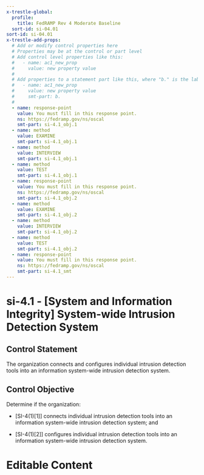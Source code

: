 ```yaml
---
x-trestle-global:
  profile:
    title: FedRAMP Rev 4 Moderate Baseline
  sort-id: si-04.01
sort-id: si-04.01
x-trestle-add-props:
  # Add or modify control properties here
  # Properties may be at the control or part level
  # Add control level properties like this:
  #   - name: ac1_new_prop
  #     value: new property value
  #
  # Add properties to a statement part like this, where "b." is the label of the target statement part
  #   - name: ac1_new_prop
  #     value: new property value
  #     smt-part: b.
  #
  - name: response-point
    value: You must fill in this response point.
    ns: https://fedramp.gov/ns/oscal
    smt-part: si-4.1_obj.1
  - name: method
    value: EXAMINE
    smt-part: si-4.1_obj.1
  - name: method
    value: INTERVIEW
    smt-part: si-4.1_obj.1
  - name: method
    value: TEST
    smt-part: si-4.1_obj.1
  - name: response-point
    value: You must fill in this response point.
    ns: https://fedramp.gov/ns/oscal
    smt-part: si-4.1_obj.2
  - name: method
    value: EXAMINE
    smt-part: si-4.1_obj.2
  - name: method
    value: INTERVIEW
    smt-part: si-4.1_obj.2
  - name: method
    value: TEST
    smt-part: si-4.1_obj.2
  - name: response-point
    value: You must fill in this response point.
    ns: https://fedramp.gov/ns/oscal
    smt-part: si-4.1_smt
---
```


# si-4.1 - \[System and Information Integrity\] System-wide Intrusion Detection System

## Control Statement

The organization connects and configures individual intrusion detection tools into an information system-wide intrusion detection system.

## Control Objective

Determine if the organization:

- \[SI-4(1)[1]\] connects individual intrusion detection tools into an information system-wide intrusion detection system; and

- \[SI-4(1)[2]\] configures individual intrusion detection tools into an information system-wide intrusion detection system.

# Editable Content

<!-- Make additions and edits below -->
<!-- The above represents the contents of the control as received by the profile, prior to additions. -->
<!-- If the profile makes additions to the control, they will appear below. -->
<!-- The above markdown may not be edited but you may edit the content below, and/or introduce new additions to be made by the profile. -->
<!-- If there is a yaml header at the top, parameter values may be edited. Use --set-parameters to incorporate the changes during assembly. -->
<!-- The content here will then replace what is in the profile for this control, after running profile-assemble. -->
<!-- The added parts in the profile for this control are below.  You may edit them and/or add new ones. -->
<!-- Each addition must have a heading either of the form ## Control my_addition_name -->
<!-- or ## Part a. (where the a. refers to one of the control statement labels.) -->
<!-- "## Control" parts are new parts added after the statement part. -->
<!-- "## Part" parts are new parts added into the top-level statement part with that label. -->
<!-- Subparts may be added with nested hash levels of the form ### My Subpart Name -->
<!-- underneath the parent ## Control or ## Part being added -->
<!-- See https://ibm.github.io/compliance-trestle/tutorials/ssp_profile_catalog_authoring/ssp_profile_catalog_authoring for guidance. -->
